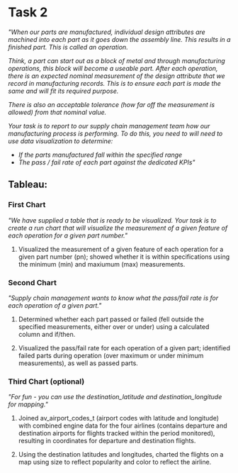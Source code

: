 # Task 2
*"When our parts are manufactured, individual design attributes are machined into each part as it goes down the assembly line. This results in a finished part. This is called an operation.*

*Think, a part can start out as a block of metal and through manufacturing operations, this block will become a useable part. After each operation, there is an expected nominal measurement of the design attribute that we record in manufacturing records. This is to ensure each part is made the same and will fit its required purpose.*

*There is also an acceptable tolerance (how far off the measurement is allowed) from that nominal value.*

*Your task is to report to our supply chain management team how our manufacturing process is performing. To do this, you need to will need to use data visualization to determine:*

* *If the parts manufactured fall within the specified range*
* *The pass / fail rate of each part against the dedicated KPIs"*

## Tableau:
### First Chart
*"We have supplied a table that is ready to be visualized. Your task is to create a run chart that will visualize the measurement of a given feature of each operation for a given part number."*

1. Visualized the measurement of a given feature of each operation for a given part number (pn); showed whether it is within specifications using the minimum (min) and maxiumum (max) measurements.

### Second Chart
*"Supply chain management wants to know what the pass/fail rate is for each operation of a given part."*

1.  Determined whether each part passed or failed (fell outside the specified measurements, either over or under) using a calculated column and if/then.

1. Visualized the pass/fail rate for each operation of a given part; identified failed parts during operation (over maximum or under minimum measurements), as well as passed parts.

### Third Chart (optional)
*"For fun - you can use the destination_latitude and destination_longitude for mapping."*

1. Joined av_airport_codes_t (airport codes with latitude and longitude) with combined engine data for the four airlines (contains departure and destination airports for flights tracked within the period monitored), resulting in coordinates for departure and destination flights.

1. Using the destination latitudes and longitudes, charted the flights on a map using size to reflect popularity and color to reflect the airline.

